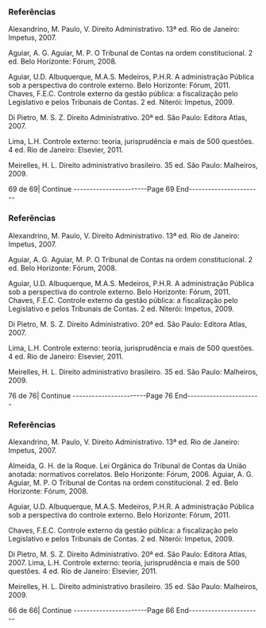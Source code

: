 ### Referências ###
Alexandrino, M. Paulo, V. Direito Administrativo. 13ª ed. Rio de Janeiro: Impetus, 2007.

Aguiar, A. G. Aguiar, M. P. O Tribunal de Contas na ordem constitucional. 2 ed. Belo Horizonte: Fórum, 2008.

Aguiar, U.D. Albuquerque, M.A.S. Medeiros, P.H.R. A administração Pública sob a perspectiva do controle
 externo. Belo Horizonte: Fórum, 2011.
Chaves, F.E.C. Controle externo da gestão pública: a fiscalização pelo Legislativo e pelos Tribunais de Contas.
 2 ed. Niterói: Impetus, 2009.

Di Pietro, M. S. Z. Direito Administrativo. 20ª ed. São Paulo: Editora Atlas, 2007.

Lima, L.H. Controle externo: teoria, jurisprudência e mais de 500 questões. 4 ed. Rio de Janeiro: Elsevier, 2011.

Meirelles, H. L. Direito administrativo brasileiro. 35 ed. São Paulo: Malheiros, 2009.




69 de 69| Continue
-----------------------Page 69 End-----------------------



### Referências ###
 
Alexandrino, M. Paulo, V. Direito Administrativo. 13ª ed. Rio de Janeiro: Impetus, 2007.

Aguiar, A. G. Aguiar, M. P. O Tribunal de Contas na ordem constitucional. 2 ed. Belo Horizonte: Fórum, 2008.

Aguiar, U.D. Albuquerque, M.A.S. Medeiros, P.H.R. A administração Pública sob a perspectiva do controle
 externo. Belo Horizonte: Fórum, 2011.
Chaves, F.E.C. Controle externo da gestão pública: a fiscalização pelo Legislativo e pelos Tribunais de Contas.
 2 ed. Niterói: Impetus, 2009.

Di Pietro, M. S. Z. Direito Administrativo. 20ª ed. São Paulo: Editora Atlas, 2007.

Lima, L.H. Controle externo: teoria, jurisprudência e mais de 500 questões. 4 ed. Rio de Janeiro: Elsevier, 2011.

Meirelles, H. L. Direito administrativo brasileiro. 35 ed. São Paulo: Malheiros, 2009.




76 de 76| Continue
-----------------------Page 76 End-----------------------



### Referências ###

   Alexandrino, M. Paulo, V. Direito Administrativo. 13ª ed. Rio de Janeiro: Impetus, 2007.

   Almeida, G. H. de la Roque. Lei Orgânica do Tribunal de Contas da União anotada: normativos correlatos.
   Belo Horizonte: Fórum, 2006.
   Aguiar, A. G. Aguiar, M. P. O Tribunal de Contas na ordem constitucional. 2 ed. Belo Horizonte: Fórum,
   2008.

   Aguiar, U.D. Albuquerque, M.A.S. Medeiros, P.H.R. A administração Pública sob a perspectiva do controle
   externo. Belo Horizonte: Fórum, 2011.

   Chaves, F.E.C. Controle externo da gestão pública: a fiscalização pelo Legislativo e pelos Tribunais de
   Contas. 2 ed. Niterói: Impetus, 2009.

   Di Pietro, M. S. Z. Direito Administrativo. 20ª ed. São Paulo: Editora Atlas, 2007.
   Lima, L.H. Controle externo: teoria, jurisprudência e mais de 500 questões. 4 ed. Rio de Janeiro: Elsevier,
   2011.

   Meirelles, H. L. Direito administrativo brasileiro. 35 ed. São Paulo: Malheiros, 2009.




66 de 66| Continue
-----------------------Page 66 End-----------------------

